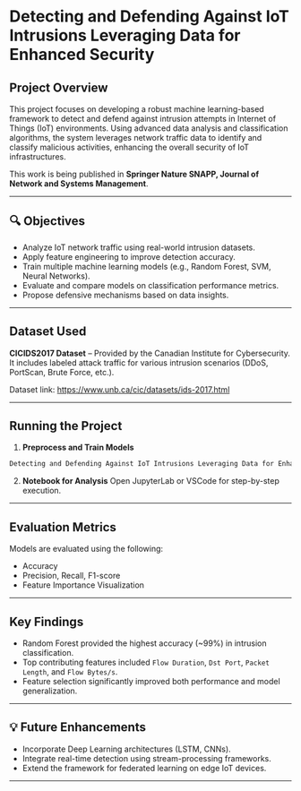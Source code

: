 # Detecting and Defending Against IoT Intrusions Leveraging Data for Enhanced Security

## Project Overview

This project focuses on developing a robust machine learning-based framework to detect and defend against intrusion attempts in Internet of Things (IoT) environments. Using advanced data analysis and classification algorithms, the system leverages network traffic data to identify and classify malicious activities, enhancing the overall security of IoT infrastructures.

This work is being published in **Springer Nature SNAPP, Journal of Network and Systems Management**.

---

## 🔍 Objectives

- Analyze IoT network traffic using real-world intrusion datasets.
- Apply feature engineering to improve detection accuracy.
- Train multiple machine learning models (e.g., Random Forest, SVM, Neural Networks).
- Evaluate and compare models on classification performance metrics.
- Propose defensive mechanisms based on data insights.

---

## Dataset Used

**CICIDS2017 Dataset** – Provided by the Canadian Institute for Cybersecurity.  
It includes labeled attack traffic for various intrusion scenarios (DDoS, PortScan, Brute Force, etc.).

Dataset link: https://www.unb.ca/cic/datasets/ids-2017.html

---

## Running the Project

1. **Preprocess and Train Models**
```bash
Detecting and Defending Against IoT Intrusions Leveraging Data for Enhanced Security.ipynb
```

2. **Notebook for Analysis**
Open JupyterLab or VSCode for step-by-step execution.

---

## Evaluation Metrics

Models are evaluated using the following:
- Accuracy
- Precision, Recall, F1-score
- Feature Importance Visualization

---

## Key Findings

- Random Forest provided the highest accuracy (~99%) in intrusion classification.
- Top contributing features included `Flow Duration`, `Dst Port`, `Packet Length`, and `Flow Bytes/s`.
- Feature selection significantly improved both performance and model generalization.

---

## 💡 Future Enhancements

- Incorporate Deep Learning architectures (LSTM, CNNs).
- Integrate real-time detection using stream-processing frameworks.
- Extend the framework for federated learning on edge IoT devices.

---
